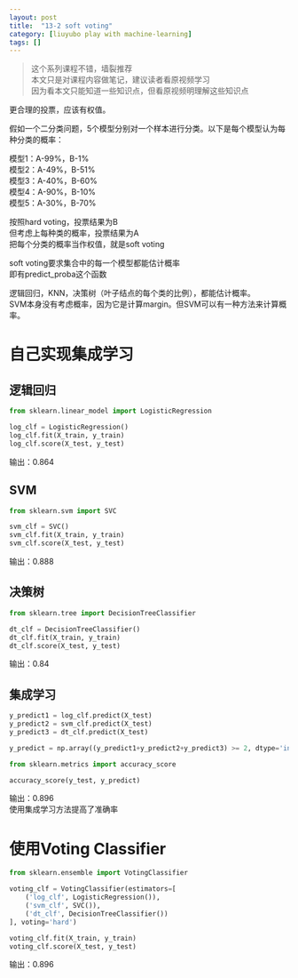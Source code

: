 ```yaml
---
layout: post
title:  "13-2 soft voting"
category: [liuyubo play with machine-learning]
tags: []
---
```


> 这个系列课程不错，墙裂推荐  
> 本文只是对课程内容做笔记，建议读者看原视频学习  
> 因为看本文只能知道一些知识点，但看原视频明理解这些知识点  

更合理的投票，应该有权值。  

假如一个二分类问题，5个模型分别对一个样本进行分类。以下是每个模型认为每种分类的概率：  

模型1：A-99%，B-1%   
模型2：A-49%，B-51%  
模型3：A-40%，B-60%  
模型4：A-90%，B-10%  
模型5：A-30%，B-70%  

按照hard voting，投票结果为B  
但考虑上每种类的概率，投票结果为A   
把每个分类的概率当作权值，就是soft voting  

<!-- more -->

soft voting要求集合中的每一个模型都能估计概率   
即有predict_proba这个函数   

逻辑回归，KNN，决策树（叶子结点的每个类的比例），都能估计概率。  
SVM本身没有考虑概率，因为它是计算margin。但SVM可以有一种方法来计算概率。  
# 自己实现集成学习

## 逻辑回归

```python
from sklearn.linear_model import LogisticRegression

log_clf = LogisticRegression()
log_clf.fit(X_train, y_train)
log_clf.score(X_test, y_test)
```

输出：0.864  

## SVM

```python
from sklearn.svm import SVC

svm_clf = SVC()
svm_clf.fit(X_train, y_train)
svm_clf.score(X_test, y_test)
```

输出：0.888   

## 决策树

```python
from sklearn.tree import DecisionTreeClassifier

dt_clf = DecisionTreeClassifier()
dt_clf.fit(X_train, y_train)
dt_clf.score(X_test, y_test)
```

输出：0.84  

## 集成学习

```python
y_predict1 = log_clf.predict(X_test)
y_predict2 = svm_clf.predict(X_test)
y_predict3 = dt_clf.predict(X_test)

y_predict = np.array((y_predict1+y_predict2+y_predict3) >= 2, dtype='int')

from sklearn.metrics import accuracy_score

accuracy_score(y_test, y_predict)
```

输出：0.896  
使用集成学习方法提高了准确率  

# 使用Voting Classifier

```python
from sklearn.ensemble import VotingClassifier

voting_clf = VotingClassifier(estimators=[
    ('log_clf', LogisticRegression()),
    ('svm_clf', SVC()),
    ('dt_clf', DecisionTreeClassifier())
], voting='hard')

voting_clf.fit(X_train, y_train)
voting_clf.score(X_test, y_test)
```

输出：0.896
